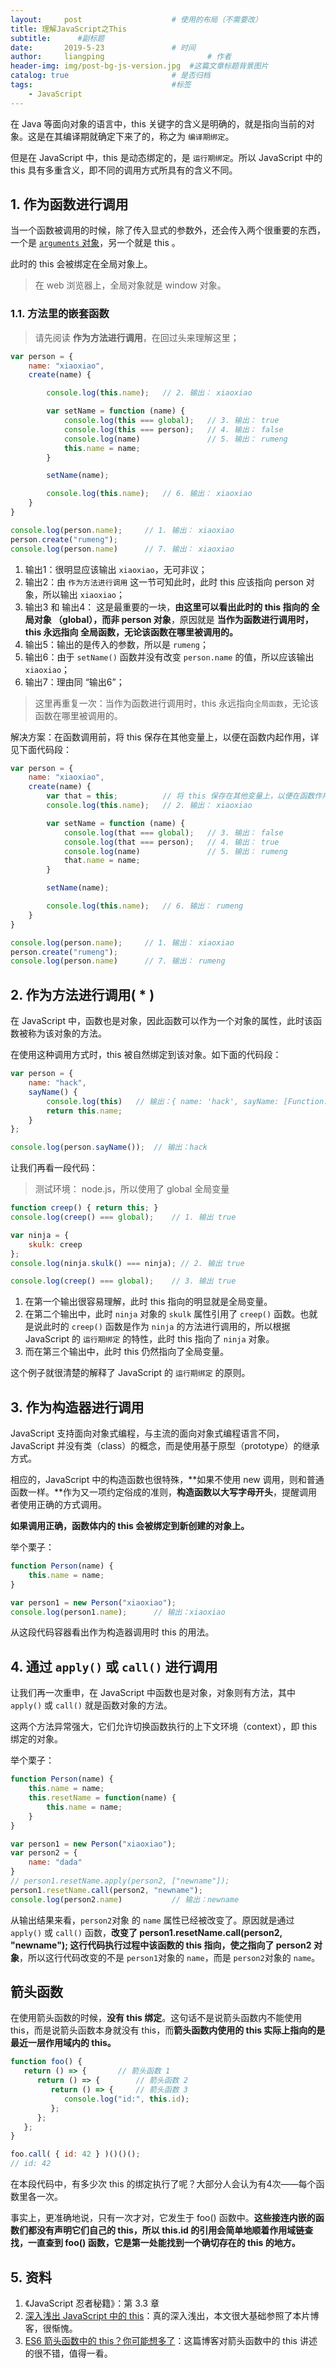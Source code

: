 ```yaml
---
layout:     post   				    # 使用的布局（不需要改）
title: 理解JavaScript之This
subtitle:      #副标题
date:       2019-5-23				# 时间
author:     liangping 						# 作者
header-img: img/post-bg-js-version.jpg 	#这篇文章标题背景图片
catalog: true 						# 是否归档
tags:								#标签
    - JavaScript
---
```


在 Java 等面向对象的语言中，this 关键字的含义是明确的，就是指向当前的对象。这是在其编译期就确定下来了的，称之为 `编译期绑定`。

但是在 JavaScript 中，this 是动态绑定的，是 `运行期绑定`。所以 JavaScript 中的 this 具有多重含义，即不同的调用方式所具有的含义不同。

<!-- more -->

## 1. 作为函数进行调用

当一个函数被调用的时候，除了传入显式的参数外，还会传入两个很重要的东西，一个是 [`arguments` 对象](https://developer.mozilla.org/zh-CN/docs/Web/JavaScript/Reference/Functions/arguments)，另一个就是 this 。

此时的 this 会被绑定在全局对象上。

> 在 web 浏览器上，全局对象就是 window 对象。

### 1.1. 方法里的嵌套函数

> 请先阅读 **作为方法进行调用**，在回过头来理解这里；

```javascript
var person = {
    name: "xiaoxiao",
    create(name) {

        console.log(this.name);   // 2. 输出： xiaoxiao

        var setName = function (name) {
            console.log(this === global);   // 3. 输出： true
            console.log(this === person);   // 4. 输出： false
            console.log(name)               // 5. 输出： rumeng
            this.name = name;
        }

        setName(name);

        console.log(this.name);   // 6. 输出： xiaoxiao
    }
}

console.log(person.name);     // 1. 输出： xiaoxiao
person.create("rumeng");
console.log(person.name)      // 7. 输出： xiaoxiao
```

1. 输出1：很明显应该输出 `xiaoxiao`，无可非议；
2. 输出2：由 `作为方法进行调用` 这一节可知此时，此时 this 应该指向 person 对象，所以输出 `xiaoxiao`；
3. 输出3 和 输出4： 这是最重要的一块，**由这里可以看出此时的 this 指向的 全局对象 （global），而非 person 对象**，原因就是 **当作为函数进行调用时，this 永远指向 全局函数，无论该函数在哪里被调用的。**
4. 输出5：输出的是传入的参数，所以是 `rumeng`；
5. 输出6：由于 `setName()` 函数并没有改变 `person.name` 的值，所以应该输出 `xiaoxiao`；
6. 输出7：理由同 “输出6”；

> 这里再重复一次：当作为函数进行调用时，this 永远指向`全局函数`，无论该函数在哪里被调用的。

解决方案：在函数调用前，将 this 保存在其他变量上，以便在函数内起作用，详见下面代码段：

```javascript
var person = {
    name: "xiaoxiao",
    create(name) {
        var that = this;          // 将 this 保存在其他变量上，以便在函数作用域中使用
        console.log(this.name);   // 2. 输出： xiaoxiao

        var setName = function (name) {
            console.log(that === global);   // 3. 输出： false
            console.log(that === person);   // 4. 输出： true
            console.log(name)               // 5. 输出： rumeng
            that.name = name;
        }

        setName(name);

        console.log(this.name);   // 6. 输出： rumeng
    }
}

console.log(person.name);     // 1. 输出： xiaoxiao
person.create("rumeng");
console.log(person.name)      // 7. 输出： rumeng
```

## 2. 作为方法进行调用( * )

在 JavaScript 中，函数也是对象，因此函数可以作为一个对象的属性，此时该函数被称为该对象的方法。

在使用这种调用方式时，this 被自然绑定到该对象。如下面的代码段：

```javascript
var person = {
    name: "hack",
    sayName() {
        console.log(this)   // 输出：{ name: 'hack', sayName: [Function: sayName] }
        return this.name;
    }
};

console.log(person.sayName());  // 输出：hack
```

让我们再看一段代码：

> 测试环境： node.js，所以使用了 global 全局变量

```javascript
function creep() { return this; }
console.log(creep() === global);	// 1. 输出 true

var ninja = {
    skulk: creep
};
console.log(ninja.skulk() === ninja); // 2. 输出 true

console.log(creep() === global);	// 3. 输出 true
```

1. 在第一个输出很容易理解，此时 this 指向的明显就是全局变量。
2. 在第二个输出中，此时 `ninja` 对象的 `skulk` 属性引用了 `creep()` 函数。也就是说此时的 `creep()` 函数是作为 `ninja` 的方法进行调用的，所以根据 JavaScript 的 `运行期绑定` 的特性，此时 this 指向了 `ninja` 对象。
3. 而在第三个输出中，此时 this 仍然指向了全局变量。

这个例子就很清楚的解释了 JavaScript 的 `运行期绑定` 的原则。

## 3. 作为构造器进行调用

JavaScript 支持面向对象式编程，与主流的面向对象式编程语言不同，JavaScript 并没有类（class）的概念，而是使用基于原型（prototype）的继承方式。

相应的，JavaScript 中的构造函数也很特殊，**如果不使用 new 调用，则和普通函数一样。**作为又一项约定俗成的准则，**构造函数以大写字母开头**，提醒调用者使用正确的方式调用。

**如果调用正确，函数体内的 this 会被绑定到新创建的对象上。**

举个栗子：

```javascript
function Person(name) {
    this.name = name;
}

var person1 = new Person("xiaoxiao");
console.log(person1.name);		// 输出：xiaoxiao
```

从这段代码容器看出作为构造器调用时 this 的用法。

## 4. 通过 `apply()` 或 `call()` 进行调用

让我们再一次重申，在 JavaScript 中函数也是对象，对象则有方法，其中 `apply()` 或 `call()` 就是函数对象的方法。

这两个方法异常强大，它们允许切换函数执行的上下文环境（context），即 this 绑定的对象。

举个栗子：

```javascript
function Person(name) {
    this.name = name;
    this.resetName = function(name) {
        this.name = name;
    }
}

var person1 = new Person("xiaoxiao");
var person2 = {
    name: "dada"
}
// person1.resetName.apply(person2, ["newname"]);
person1.resetName.call(person2, "newname");
console.log(person2.name)			// 输出：newname
```

从输出结果来看，`person2`对象 的 `name` 属性已经被改变了。原因就是通过 `apply()` 或 `call()` 函数，**改变了 person1.resetName.call(person2, "newname"); 这行代码执行过程中该函数的 this 指向，使之指向了 person2 对象**，所以这行代码改变的不是 `person1`对象的 `name`，而是 `person2`对象的 `name`。

## 箭头函数

在使用箭头函数的时候，**没有 this 绑定**。这句话不是说箭头函数内不能使用 this，而是说箭头函数本身就没有 this，而**箭头函数内使用的 this 实际上指向的是最近一层作用域内的 this。**

```javascript
function foo() {
   return () => {		// 箭头函数 1
      return () => {		// 箭头函数 2
         return () => {		// 箭头函数 3
            console.log("id:", this.id);
         };
      };
   };
}

foo.call( { id: 42 } )()()();
// id: 42
```

在本段代码中，有多少次 this 的绑定执行了呢？大部分人会认为有4次——每个函数里各一次。

事实上，更准确地说，只有一次才对，它发生于 foo() 函数中。**这些接连内嵌的函数们都没有声明它们自己的 this，所以 this.id 的引用会简单地顺着作用域链查找，一直查到 foo() 函数，它是第一处能找到一个确切存在的 this 的地方。**

## 5. 资料

1. 《JavaScript 忍者秘籍》：第 3.3 章
2. [深入浅出 JavaScript 中的 this](https://www.ibm.com/developerworks/cn/web/1207_wangqf_jsthis/)：真的深入浅出，本文很大基础参照了本片博客，很惭愧。
3. [ES6 箭头函数中的 this？你可能想多了](http://www.cnblogs.com/vajoy/p/4902935.html)：这篇博客对箭头函数中的 this 讲述的很不错，值得一看。